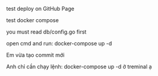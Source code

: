 test deploy on GitHub Page

test docker compose

you must read db/config.go first 

open cmd and run: docker-compose up -d

Em vừa tạo commit mới

Anh chỉ cần chạy lệnh: docker-compose up -d ở treminal ạ